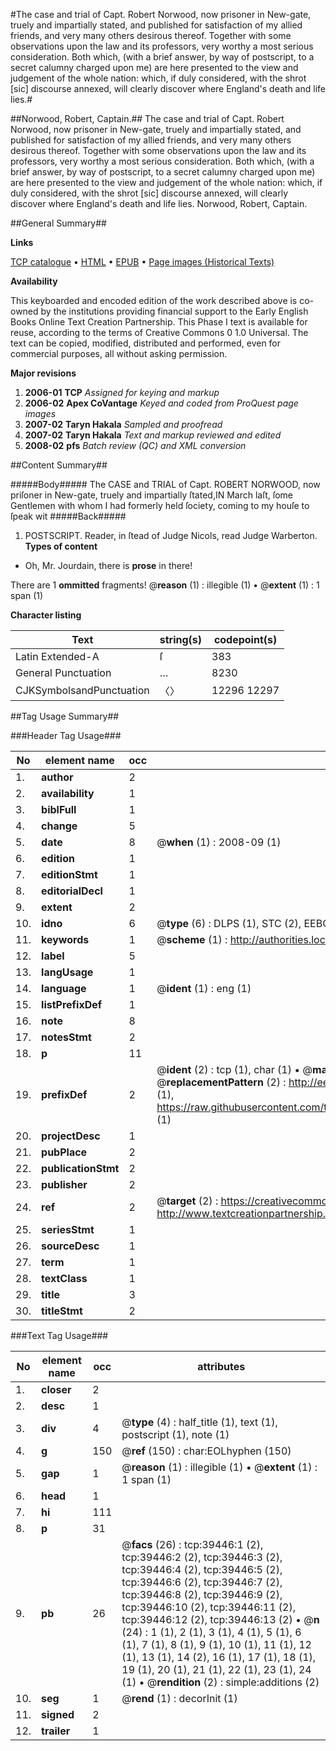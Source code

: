#The case and trial of Capt. Robert Norwood, now prisoner in New-gate, truely and impartially stated, and published for satisfaction of my allied friends, and very many others desirous thereof. Together with some observations upon the law and its professors, very worthy a most serious consideration. Both which, (with a brief answer, by way of postscript, to a secret calumny charged upon me) are here presented to the view and judgement of the whole nation: which, if duly considered, with the shrot [sic] discourse annexed, will clearly discover where England's death and life lies.#

##Norwood, Robert, Captain.##
The case and trial of Capt. Robert Norwood, now prisoner in New-gate, truely and impartially stated, and published for satisfaction of my allied friends, and very many others desirous thereof. Together with some observations upon the law and its professors, very worthy a most serious consideration. Both which, (with a brief answer, by way of postscript, to a secret calumny charged upon me) are here presented to the view and judgement of the whole nation: which, if duly considered, with the shrot [sic] discourse annexed, will clearly discover where England's death and life lies.
Norwood, Robert, Captain.

##General Summary##

**Links**

[TCP catalogue](http://www.ota.ox.ac.uk/tcp/)  • 
[HTML](http://tei.it.ox.ac.uk/tcp/Texts-HTML/free/A70/A70679.html)  • 
[EPUB](http://tei.it.ox.ac.uk/tcp/Texts-EPUB/free/A70/A70679.epub) • 
[Page images (Historical Texts)](https://data.historicaltexts.jisc.ac.uk/view?pubId=eebo-99834852e&pageId=eebo-99834852e-39446-1)

**Availability**

This keyboarded and encoded edition of the
	       work described above is co-owned by the institutions
	       providing financial support to the Early English Books
	       Online Text Creation Partnership. This Phase I text is
	       available for reuse, according to the terms of Creative
	       Commons 0 1.0 Universal. The text can be copied,
	       modified, distributed and performed, even for
	       commercial purposes, all without asking permission.

**Major revisions**

1. __2006-01__ __TCP__ *Assigned for keying and markup*
1. __2006-02__ __Apex CoVantage__ *Keyed and coded from ProQuest page images*
1. __2007-02__ __Taryn Hakala__ *Sampled and proofread*
1. __2007-02__ __Taryn Hakala__ *Text and markup reviewed and edited*
1. __2008-02__ __pfs__ *Batch review (QC) and XML conversion*

##Content Summary##

#####Body#####
The CASE and TRIAL of Capt. ROBERT NORWOOD, now priſoner in New-gate, truely and impartially ſtated,IN March laſt, ſome Gentlemen with whom I had formerly held ſociety, coming to my houſe to ſpeak wit
#####Back#####

1. POSTSCRIPT.
Reader, in ſtead of Judge Nicols, read Judge Warberton.
**Types of content**

  * Oh, Mr. Jourdain, there is **prose** in there!

There are 1 **ommitted** fragments! 
 @__reason__ (1) : illegible (1)  •  @__extent__ (1) : 1 span (1)

**Character listing**


|Text|string(s)|codepoint(s)|
|---|---|---|
|Latin Extended-A|ſ|383|
|General Punctuation|…|8230|
|CJKSymbolsandPunctuation|〈〉|12296 12297|

##Tag Usage Summary##

###Header Tag Usage###

|No|element name|occ|attributes|
|---|---|---|---|
|1.|__author__|2||
|2.|__availability__|1||
|3.|__biblFull__|1||
|4.|__change__|5||
|5.|__date__|8| @__when__ (1) : 2008-09 (1)|
|6.|__edition__|1||
|7.|__editionStmt__|1||
|8.|__editorialDecl__|1||
|9.|__extent__|2||
|10.|__idno__|6| @__type__ (6) : DLPS (1), STC (2), EEBO-CITATION (1), PROQUEST (1), VID (1)|
|11.|__keywords__|1| @__scheme__ (1) : http://authorities.loc.gov/ (1)|
|12.|__label__|5||
|13.|__langUsage__|1||
|14.|__language__|1| @__ident__ (1) : eng (1)|
|15.|__listPrefixDef__|1||
|16.|__note__|8||
|17.|__notesStmt__|2||
|18.|__p__|11||
|19.|__prefixDef__|2| @__ident__ (2) : tcp (1), char (1)  •  @__matchPattern__ (2) : ([0-9\-]+):([0-9IVX]+) (1), (.+) (1)  •  @__replacementPattern__ (2) : http://eebo.chadwyck.com/downloadtiff?vid=$1&page=$2 (1), https://raw.githubusercontent.com/textcreationpartnership/Texts/master/tcpchars.xml#$1 (1)|
|20.|__projectDesc__|1||
|21.|__pubPlace__|2||
|22.|__publicationStmt__|2||
|23.|__publisher__|2||
|24.|__ref__|2| @__target__ (2) : https://creativecommons.org/publicdomain/zero/1.0/ (1), http://www.textcreationpartnership.org/docs/. (1)|
|25.|__seriesStmt__|1||
|26.|__sourceDesc__|1||
|27.|__term__|1||
|28.|__textClass__|1||
|29.|__title__|3||
|30.|__titleStmt__|2||


###Text Tag Usage###

|No|element name|occ|attributes|
|---|---|---|---|
|1.|__closer__|2||
|2.|__desc__|1||
|3.|__div__|4| @__type__ (4) : half_title (1), text (1), postscript (1), note (1)|
|4.|__g__|150| @__ref__ (150) : char:EOLhyphen (150)|
|5.|__gap__|1| @__reason__ (1) : illegible (1)  •  @__extent__ (1) : 1 span (1)|
|6.|__head__|1||
|7.|__hi__|111||
|8.|__p__|31||
|9.|__pb__|26| @__facs__ (26) : tcp:39446:1 (2), tcp:39446:2 (2), tcp:39446:3 (2), tcp:39446:4 (2), tcp:39446:5 (2), tcp:39446:6 (2), tcp:39446:7 (2), tcp:39446:8 (2), tcp:39446:9 (2), tcp:39446:10 (2), tcp:39446:11 (2), tcp:39446:12 (2), tcp:39446:13 (2)  •  @__n__ (24) : 1 (1), 2 (1), 3 (1), 4 (1), 5 (1), 6 (1), 7 (1), 8 (1), 9 (1), 10 (1), 11 (1), 12 (1), 13 (1), 14 (2), 16 (1), 17 (1), 18 (1), 19 (1), 20 (1), 21 (1), 22 (1), 23 (1), 24 (1)  •  @__rendition__ (2) : simple:additions (2)|
|10.|__seg__|1| @__rend__ (1) : decorInit (1)|
|11.|__signed__|2||
|12.|__trailer__|1||

